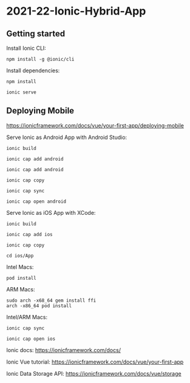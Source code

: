 # 2021-22-Ionic-Hybrid-App

## Getting started

Install Ionic CLI:
```shell
npm install -g @ionic/cli
```

Install dependencies:
```shell
npm install
```

```shell
ionic serve
```

## Deploying Mobile
https://ionicframework.com/docs/vue/your-first-app/deploying-mobile

Serve Ionic as Android App with Android Studio:
```shell
ionic build
```
```shell
ionic cap add android
```
```shell
ionic cap add android
```
```shell
ionic cap copy
```
```shell
ionic cap sync
```
```shell
ionic cap open android
```

Serve Ionic as iOS App with XCode:
```shell
ionic build
```
```shell
ionic cap add ios
```
```shell
ionic cap copy
```
```shell
cd ios/App
```
Intel Macs:
```shell
pod install
```
ARM Macs:
```shell
sudo arch -x68_64 gem install ffi
arch -x86_64 pod install
```
Intel/ARM Macs:
```shell
ionic cap sync
```
```shell
ionic cap open ios
```

Ionic docs:
https://ionicframework.com/docs/

Ionic Vue tutorial:
https://ionicframework.com/docs/vue/your-first-app

Ionic Data Storage API:
https://ionicframework.com/docs/vue/storage